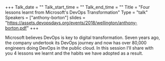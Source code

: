 +++
Talk_date = ""
Talk_start_time = ""
Talk_end_time = ""
Title = "Four lessons learnt from Microsoft's DevOps Transformation"
Type = "talk"
Speakers = ["anthony-borton"]
slides = "https://assets.devopsdays.org/events/2018/wellington/anthony-borton.pdf"
+++

Microsoft believes DevOps is key to digital transformation. Seven years ago, the company undertook its DevOps journey and now has over 80,000 engineers doing DevOps in the public cloud. In this session I'll share with you 4 lessons we learnt and the habits we have adopted as a result.
